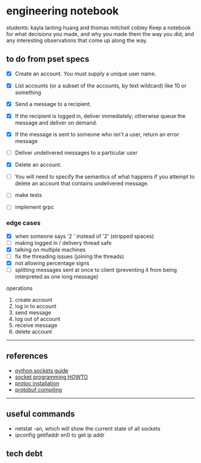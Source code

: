 # engineering notebook
students: kayla lanting huang and thomas mitchell cobley
Keep a notebook for what decisions you made, and why you made them the way you did, and any interesting observations that come up along the way.

## to do from pset specs
- [x] Create an account. You must supply a unique user name.
- [x] List accounts (or a subset of the accounts, by text wildcard) like 10 or something
- [x] Send a message to a recipient. 
- [x] If the recipient is logged in, deliver immediately; otherwise queue the message and deliver on demand. 
- [x] If the message is sent to someone who isn't a user, return an error message
- [ ] Deliver undelivered messages to a particular user
- [x] Delete an account. 
- [ ] You will need to specify the semantics of what happens if you attempt to delete an account that contains undelivered message.
- [ ] make tests

- [ ] implement grpc

### edge cases
- [x] when someone says '2 ' instead of '2' (stripped spaces)
- [ ] making logged in / delivery thread safe
- [x] talking on multiple machines
- [ ] fix the threading issues (joining the threads)
- [x] not allowing percentage signs
- [ ] splitting messages sent at once to client (preventing it from being interpreted as one long message)

operations
1. create account
2. log in to account
3. send message
4. log out of account
5. receive message
6. delete account

---

## references
- [python sockets guide](https://realpython.com/python-sockets/#echo-client-and-server)
- [socket programming HOWTO](https://docs.python.org/3/howto/sockets.html)
- [protoc installation](https://grpc.io/docs/protoc-installation/)
- [protobuf compiling](https://grpc.io/docs/protoc-installation/)

---

## useful commands
- netstat -an, which will show the current state of all sockets
- ipconfig getifaddr en0 to get ip addr

## tech debt